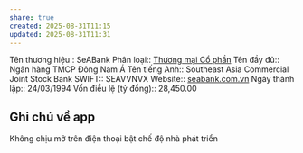 ```yaml
---
share: true
created: 2025-08-31T11:15
updated: 2025-08-31T11:31
---
```

Tên thương hiệu:: SeABank
Phân loại:: [Thương mại Cổ phần](Th%C6%B0%C6%A1ng%20m%E1%BA%A1i%20C%E1%BB%95%20ph%E1%BA%A7n.md)
Tên đầy đủ:: Ngân hàng TMCP Đông Nam Á
Tên tiếng Anh:: Southeast Asia Commercial Joint Stock Bank
SWIFT:: SEAVVNVX
Website:: [seabank.com.vn](seabank.com.vn)
Ngày thành lập:: 24/03/1994
Vốn điều lệ (tỷ đồng):: 28,450.00

## Ghi chú về app
Không chịu mở trên điện thoại bật chế độ nhà phát triển